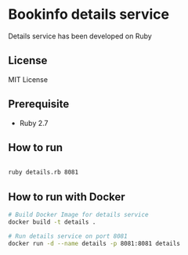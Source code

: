# Bookinfo details service

Details service has been developed on Ruby

## License

MIT License

## Prerequisite

* Ruby 2.7

## How to run
```bash

ruby details.rb 8081
```

## How to run with Docker
```bash
# Build Docker Image for details service
docker build -t details .

# Run details service on port 8081
docker run -d --name details -p 8081:8081 details
```